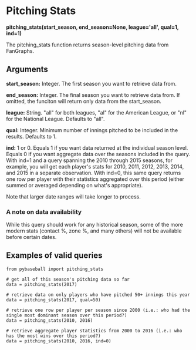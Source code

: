 # Pitching Stats

__pitching_stats(start_season, end_season=None, league='all', qual=1, ind=1)__

The pitching_stats function returns season-level pitching data from FanGraphs.

## Arguments
__start_season:__ Integer. The first season you want to retrieve data from. 

__end_season:__ Integer. The final season you want to retrieve data from. If omitted, the funciton will return only data from the start_season.

__league:__ String. "all" for both leagues, "al" for the American League, or "nl" for the National League. Defaults to "all".

__qual:__ Integer. Minimum number of innings pitched to be included in the results. Defaults to 1. 

__ind:__ 1 or 0. Equals 1 if you want data returned at the individual season level. Equals 0 if you want aggregate data over the seasons included in the query. With ind=1 and a query spanning the 2010 through 2015 seasons, for example, you will get each player's stats for 2010, 2011, 2012, 2013, 2014, and 2015 in a separate observation. With ind=0, this same query returns one row per player with their statistics aggregated over this period (either summed or averaged depending on what's appropriate).

Note that larger date ranges will take longer to process.

### A note on data availability 
While this query should work for any historical season, some of the more modern stats (contact %, zone %, and many others) will not be available before certain dates. 

## Examples of valid queries

~~~~
from pybaseball import pitching_stats

# get all of this season's pitching data so far
data = pitching_stats(2017)

# retrieve data on only players who have pitched 50+ innings this year
data = pitching_stats(2017, qual=50)

# retrieve one row per player per season since 2000 (i.e.: who had the single most dominant season over this period?)
data = pitching_stats(2010, 2016)

# retrieve aggregate player statistics from 2000 to 2016 (i.e.: who has the most wins over this period?)
data = pitching_stats(2010, 2016, ind=0)


~~~~

